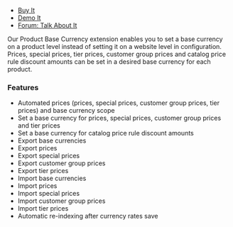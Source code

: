
 - [Buy It](https://merchantprotocol.com/store/magento-extensions/magento-v1-0/product-base-currency.html)
 - [Demo It](http://demo.merchantprotocol.com/M1-product-base-currency/)
 - [Forum: Talk About It](https://merchantprotocol.com/forums/forum/magento-plugin-forum/product-base-currency/)

Our Product Base Currency extension enables you to set a base currency on a product level instead of setting it on a website level in configuration. Prices, special prices, tier prices, customer group prices and catalog price rule discount amounts can be set in a desired base currency for each product.

### Features

 - Automated prices (prices, special prices, customer group prices, tier prices) and base currency scope
 - Set a base currency for prices, special prices, customer group prices and tier prices
 - Set a base currency for catalog price rule discount amounts
 - Export base currencies
 - Export prices
 - Export special prices
 - Export customer group prices
 - Export tier prices
 - Import base currencies
 - Import prices
 - Import special prices
 - Import customer group prices
 - Import tier prices
 - Automatic re-indexing after currency rates save

 
